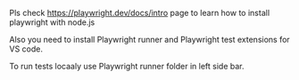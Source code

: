 Pls check https://playwright.dev/docs/intro page to learn how to install playwright with node.js 

Also you need to install Playwright runner and Playwright test extensions for VS code.

To run tests locaaly use Playwright runner folder in left side bar.